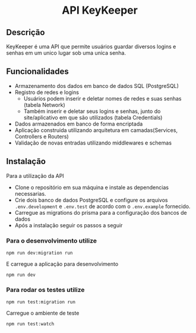 <h1 align=center>API KeyKeeper</h1>

## Descrição
KeyKeeper é uma API que permite usuários guardar diversos logins e senhas em um unico lugar sob uma unica senha. 

## Funcionalidades
- Armazenamento dos dados em banco de dados SQL (PostgreSQL)
- Registro de redes e logins
  - Usuários podem inserir e deletar nomes de redes e suas senhas (tabela Network)
  - Também inserir e deletar seus logins e senhas, junto do site/aplicativo em que são utilizados (tabela Credentials)
- Dados armazenados em banco de forma encriptada
- Aplicação construida utilizando arquitetura em camadas(Services, Controllers e Routers)
- Validação de novas entradas utilizando middlewares e schemas


## Instalação
Para a utilização da API
- Clone o repositório em sua máquina e instale as dependencias necessarias.
- Crie dois banco de dados PostgreSQL e configure os arquivos `.env.development` e `.env.test` de acordo com o `.env.example` fornecido.
- Carregue as migrations do prisma para a configuração dos bancos de dados
- Após a instalação seguir os passos a seguir

### Para o desenvolvimento utilize
```
npm run dev:migration run
```
E carregue a aplicação para desenvolvimento
```
npm run dev
```

### Para rodar os testes utilize
 ```
npm run test:migration run
```
Carregue o ambiente de teste
```
npm run test:watch
```


  






